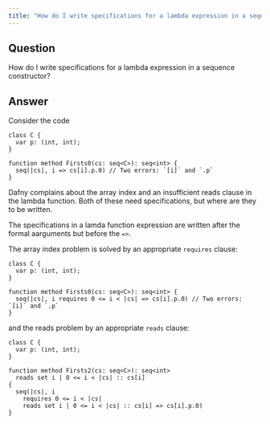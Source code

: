 ```yaml
---
title: "How do I write specifications for a lambda expression in a sequence constructor?"
---
```


## Question

How do I write specifications for a lambda expression in a sequence constructor?

## Answer

Consider the code
```dafny
class C {
  var p: (int, int);
}

function method Firsts0(cs: seq<C>): seq<int> {
  seq(|cs|, i => cs[i].p.0) // Two errors: `[i]` and `.p`
}
```

Dafny complains about the array index and an insufficient reads clause in the lambda function.
Both of these need specifications, but where are they to be written.

The specifications in a lamda function expression are written after the formal aarguments
but before the `=>`.

The array index problem is solved by an appropriate `requires` clause:
```dafny
class C {
  var p: (int, int);
}

function method Firsts0(cs: seq<C>): seq<int> {
  seq(|cs|, i requires 0 <= i < |cs| => cs[i].p.0) // Two errors: `[i]` and `.p`
}
```

and the reads problem by an appropriate `reads` clause:

```dafny
class C {
  var p: (int, int);
}

function method Firsts2(cs: seq<C>): seq<int>
  reads set i | 0 <= i < |cs| :: cs[i]
{
  seq(|cs|, i
    requires 0 <= i < |cs|
    reads set i | 0 <= i < |cs| :: cs[i] => cs[i].p.0)
}
```
